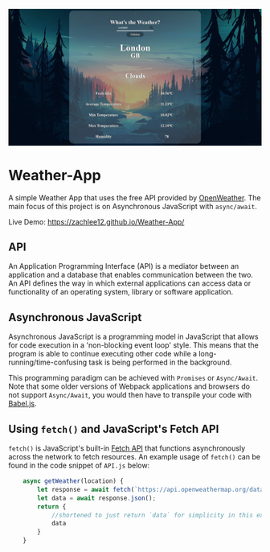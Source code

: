 ![project-display](https://github.com/ZachLee12/Weather-App/blob/main/ProjectView.jpg)

# Weather-App
A simple Weather App that uses the free API provided by [OpenWeather](https://openweathermap.org/api). The main focus of this project is on Asynchronous JavaScript with `async/await`.  

Live Demo: https://zachlee12.github.io/Weather-App/

## API
An Application Programming Interface (API) is a mediator between an application and a database that enables communication between the two. An API defines the way in which external applications can access data or functionality of an operating system, library or software application. 

## Asynchronous JavaScript
Asynchronous JavaScript is a programming model in JavaScript that allows for code execution in a 'non-blocking event loop' style. This means that the program is able to continue executing other code while a long-running/time-confusing task is being performed in the background.  

This programming paradigm can be achieved with `Promises` or `Async/Await`. Note that some older versions of Webpack applications and browsers do not support `Async/Await`, you would then have to transpile your code with [Babel.js](https://babeljs.io/).


## Using `fetch()` and JavaScript's Fetch API
`fetch()` is JavaScript's built-in [Fetch API](https://developer.mozilla.org/en-US/docs/Web/API/Fetch_API/Using_Fetch) that functions asynchronously across the network to fetch resources. An example usage of `fetch()` can be found in the code snippet of `API.js` below: 

```javascript
    async getWeather(location) {
        let response = await fetch(`https://api.openweathermap.org/data/2.5/weather?units=imperial&q=${location}&id=${YOUR_API_KEY}`)
        let data = await response.json();
        return {
            //shortened to just return `data` for simplicity in this example
            data
        }
    }
```


